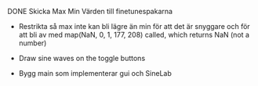 DONE Skicka Max Min Värden till finetunespakarna

* Restrikta så max inte kan bli lägre än min
    för att det är snyggare och för att bli av med
    map(NaN, 0, 1, 177, 208) called, which returns NaN (not a number)

* Draw sine waves on the toggle buttons

* Bygg main som implementerar gui och SineLab